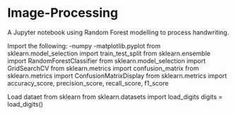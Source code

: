 # Image-Processing
A Jupyter notebook using Random Forest modelling to process handwriting.

Import the following:
-numpy
-matplotlib.pyplot
from sklearn.model_selection import train_test_split
from sklearn.ensemble import RandomForestClassifier
from sklearn.model_selection import GridSearchCV
from sklearn.metrics import confusion_matrix
from sklearn.metrics import ConfusionMatrixDisplay
from sklearn.metrics import accuracy_score, precision_score, recall_score, f1_score

Load dataet from sklearn
from sklearn.datasets import load_digits
digits = load_digits()
